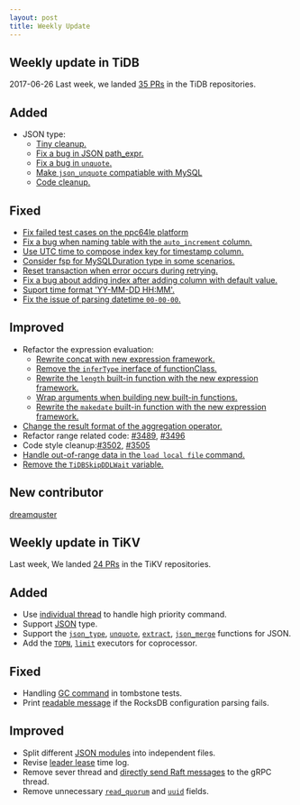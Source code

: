 ```yaml
---
layout: post
title: Weekly Update
---
```

## Weekly update in TiDB
2017-06-26
Last week, we landed [35 PRs](https://github.com/pingcap/tidb/pulls?utf8=%E2%9C%93&q=is%3Apr%20is%3Amerged%20merged%3A2017-06-19..2017-06-25%20) in the TiDB repositories.

## Added
* JSON type:
  - [Tiny cleanup.](https://github.com/pingcap/tidb/pull/3486)
  - [Fix a bug in JSON path_expr.](https://github.com/pingcap/tidb/pull/3504)
  - [Fix a bug in `unquote`.](https://github.com/pingcap/tidb/pull/3507)
  - [Make `json_unquote` compatiable with MySQL](https://github.com/pingcap/tidb/pull/3521)
  - [Code cleanup.](https://github.com/pingcap/tidb/pull/3524)

## Fixed
* [Fix failed test cases on the ppc64le platform](https://github.com/pingcap/tidb/pull/3477)
* [Fix a bug when naming table with the `auto_increment` column.](https://github.com/pingcap/tidb/pull/3494)
* [Use UTC time to compose index key for timestamp column.](https://github.com/pingcap/tidb/pull/3497)
* [Consider fsp for MySQLDuration type in some scenarios.](https://github.com/pingcap/tidb/pull/3499)
* [Reset transaction when error occurs during retrying.](https://github.com/pingcap/tidb/pull/3503)
* [Fix a bug about adding index after adding column with default value.](https://github.com/pingcap/tidb/pull/3510)
* [Suport time format 'YY-MM-DD HH:MM'.](https://github.com/pingcap/tidb/pull/3511)
* [Fix the issue of parsing datetime `00-00-00`.](https://github.com/pingcap/tidb/pull/3536)

## Improved
* Refactor the expression evaluation:
  - [Rewrite concat with new expression framework.](https://github.com/pingcap/tidb/pull/3479)
  - [Remove the `inferType` inerface of functionClass.](https://github.com/pingcap/tidb/pull/3518)
  - [Rewrite the `length` built-in function with the new expression framework.](https://github.com/pingcap/tidb/pull/3519)
  - [Wrap arguments when building new built-in functions.](https://github.com/pingcap/tidb/pull/3520)
  - [Rewrite the `makedate` built-in function with the new expression framework.](https://github.com/pingcap/tidb/pull/3533)
* [Change the result format of the aggregation operator.](https://github.com/pingcap/tidb/pull/3483)
* Refactor range related code: [#3489](https://github.com/pingcap/tidb/pull/3489), [#3496](https://github.com/pingcap/tidb/pull/3496) 
* Code style cleanup:[#3502](https://github.com/pingcap/tidb/pull/3502), [#3505](https://github.com/pingcap/tidb/pull/3505)
* [Handle out-of-range data in the `load local file` command.](https://github.com/pingcap/tidb/pull/3508)
* [Remove the `TiDBSkipDDLWait` variable.](https://github.com/pingcap/tidb/pull/3527)

## New contributor

[dreamquster](https://github.com/dreamquster)


## Weekly update in TiKV

Last week, We landed [24 PRs](https://github.com/search?utf8=%E2%9C%93&q=repo%3Apingcap%2Ftikv+repo%3Apingcap%2Fpd+is%3Apr+is%3Amerged+merged%3A2017-06-18..2017-06-24&type=Issues) in the TiKV repositories.

## Added

* Use [individual thread](https://github.com/pingcap/tikv/pull/1930) to handle high priority command.
* Support [JSON](https://github.com/pingcap/tikv/pull/1932) type.
* Support the [`json_type`](https://github.com/pingcap/tikv/pull/1937), [`unquote`](https://github.com/pingcap/tikv/pull/1948), [`extract`](https://github.com/pingcap/tikv/pull/1949), [`json_merge`](https://github.com/pingcap/tikv/pull/1951) functions for JSON.
* Add the [`TOPN`](https://github.com/pingcap/tikv/pull/1939), [`limit`](https://github.com/pingcap/tikv/pull/1952) executors for coprocessor.

## Fixed

* Handling [GC command](https://github.com/pingcap/tikv/pull/1934) in tombstone tests. 
* Print [readable message](https://github.com/pingcap/tikv/pull/1957) if the RocksDB configuration parsing fails.

## Improved

* Split different [JSON modules](https://github.com/pingcap/tikv/pull/1936) into independent files.
* Revise [leader lease](https://github.com/pingcap/tikv/pull/1945) time log.
* Remove sever thread and [directly send Raft messages](https://github.com/pingcap/tikv/pull/1882) to the gRPC thread.
* Remove unnecessary [`read_quorum`](https://github.com/pingcap/tikv/pull/1947) and [`uuid`](https://github.com/pingcap/tikv/pull/1953) fields.